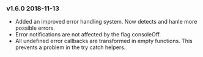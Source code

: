 ### v1.6.0 2018-11-13
* Added an improved error handling system. Now detects and hanle more possible errors.
* Error notifications are not affected by the flag consoleOff.
* All undefined error callbacks are transformed in empty functions. This prevents a problem in the try catch helpers.